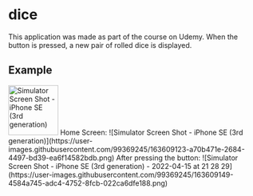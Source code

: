 # dice

This application was made as part of the course on Udemy. 
When the button is pressed, a new pair of rolled dice is displayed.

## Example

<img src="(https://user-images.githubusercontent.com/99369245/163609123-a70b471e-2684-4497-bd39-ea6f14582bdb.png)" alt="Simulator Screen Shot - iPhone SE (3rd generation)" width="100"/>
Home Screen:
![Simulator Screen Shot - iPhone SE (3rd generation)](https://user-images.githubusercontent.com/99369245/163609123-a70b471e-2684-4497-bd39-ea6f14582bdb.png)
After pressing the button:
![Simulator Screen Shot - iPhone SE (3rd generation) - 2022-04-15 at 21 28 29](https://user-images.githubusercontent.com/99369245/163609149-4584a745-adc4-4752-8fcb-022ca6dfe188.png)
